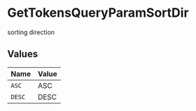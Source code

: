# GetTokensQueryParamSortDir

sorting direction


## Values

| Name   | Value  |
| ------ | ------ |
| `ASC`  | ASC    |
| `DESC` | DESC   |